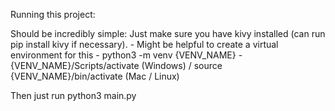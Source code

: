 Running this project:

Should be incredibly simple: Just make sure you have kivy installed (can run pip install kivy if necessary).
    - Might be helpful to create a virtual environment for this 
        - python3 -m venv {VENV_NAME}
        - {VENV_NAME}/Scripts/activate (Windows) / source {VENV_NAME}/bin/activate (Mac / Linux)

Then just run python3 main.py
